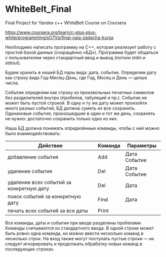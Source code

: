 # WhiteBelt_Final
Final Project for Yandex c++ WhiteBelt Course on Coursera

https://www.coursera.org/learn/c-plus-plus-white/programming/sO7Vq/final-naia-zadacha-kursa

Необходимо написать программу на С++, которая реализует работу с простой базой данных (сокращённо «БД»). Программа будет общаться с пользователем через стандартный ввод и вывод (потоки stdin и stdout).

Будем хранить в нашей БД пары вида: дата, событие. Определим дату как строку вида Год-Месяц-День, где Год, Месяц и День — целые числа.

Событие определим как строку из произвольных печатных символов без разделителей внутри (пробелов, табуляций и пр.). Событие не может быть пустой строкой. В одну и ту же дату может произойти много разных событий, БД должна суметь их все сохранить. Одинаковые события, произошедшие в один и тот же день, сохранять не нужно: достаточно сохранить только одно из них.

Наша БД должна понимать определённые команды, чтобы с ней можно было взаимодействовать:

Действие | Команда | Параметры
---------|---------|----------
добавление события |                        Add | Дата Событие
удаление события |                          Del | Дата Событие
удаление всех событий за конкретную дату |  Del | Дата
поиск событий за конкретную дату |          Find | Дата
печать всех событий за все даты |           Print |

Все команды, даты и события при вводе разделены пробелами. Команды считываются из стандартного ввода. В одной строке может быть ровно одна команда, но можно ввести несколько команд в несколько строк. На вход также могут поступать пустые строки — их следует игнорировать и продолжать обработку новых команд в последующих строках.
